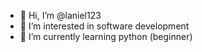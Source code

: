- 👋 Hi, I’m @laniel123
- 👀 I’m interested in software development 
- 🌱 I’m currently learning python (beginner)

<!---
laniel123/laniel123 is a ✨ special ✨ repository because its `README.md` (this file) appears on your GitHub profile.
You can click the Preview link to take a look at your changes.
--->
